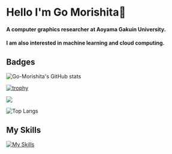 # Hello I'm Go Morishita👋
#### A computer graphics researcher at Aoyama Gakuin University.
#### I am also interested in machine learning and cloud computing.

## Badges

![Go-Morishita's GitHub stats](https://github-readme-stats.vercel.app/api?username=Go-Morishita&show_icons=true&theme=jolly)

[![trophy](https://github-profile-trophy.vercel.app/?username=Go-Morishita&theme=dracula)](https://github.com/ryo-ma/github-profile-trophy)

![](http://github-profile-summary-cards.vercel.app/api/cards/profile-details?username=Go-Morishita&theme=jolly)

![Top Langs](https://github-readme-stats.vercel.app/api/top-langs/?username=Go-Morishita&layout=compact&theme=jolly)


## My Skills

[![My Skills](https://skillicons.dev/icons?i=python,nextjs,typescript,cpp,aws)](https://skillicons.dev)


